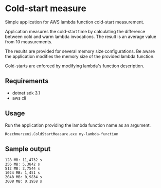 # Cold-start measure
Simple application for AWS lambda function cold-start measurement.

Application measures the cold-start time by calculating the difference between cold and warm lambda invocations. The result is an average value from 10 measurements.

The results are provided for several memory size configurations. Be aware the application modifies the memory size of the provided lambda function.  

Cold-starts are enforced by modifying lambda's function description.

## Requirements
* dotnet sdk 3.1
* aws cli

## Usage
Run the application providing the lambda function name as an argument. 

```
Rozchmurzeni.ColdStartMeasure.exe my-lambda-function
```
## Sample output
```
128 MB: 11,4732 s
256 MB: 5,3842 s
512 MB: 2,7544 s
1024 MB: 1,451 s
2048 MB: 0,9834 s
3008 MB: 0,1958 s
```

